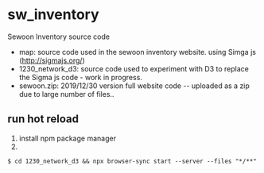 # sw_inventory
Sewoon Inventory source code

- map: source code used in the sewoon inventory website. using Simga js (http://sigmajs.org/)
- 1230_network_d3: source code used to experiment with D3 to replace the Sigma js code - work in progress.
- sewoon.zip: 2019/12/30 version full website code -- uploaded as a zip due to large number of files.. 

## run hot reload
1. install npm package manager
2. 
```shell
$ cd 1230_network_d3 && npx browser-sync start --server --files "*/**"
```

